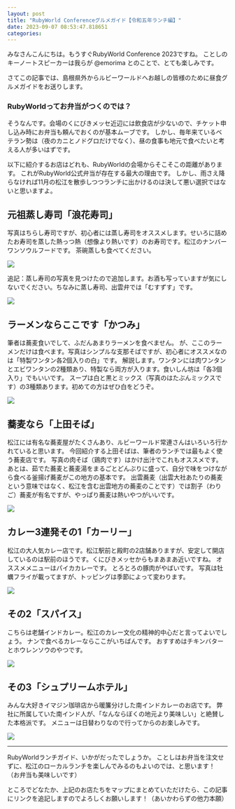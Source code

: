 ```yaml
---
layout: post
title: "RubyWorld Conferenceグルメガイド【令和五年ランチ編】"
date: 2023-09-07 08:53:47.818651
categories: 
---
```


みなさんこんにちは。もうすぐRubyWorld Conference 2023ですね。
ことしのキーノートスピーカーは我らが @emorima とのことで、とても楽しみです。


さてこの記事では、島根県外からルビーワールドへお越しの皆様のために昼食グルメガイドをお送りします。

### RubyWorldってお弁当がつくのでは？

そうなんです。会場のくにびきメッセ近辺には飲食店が少ないので、チケット申し込み時にお弁当も頼んでおくのが基本ムーブです。
しかし、毎年来ているベテラン勢は（夜のカニとノドグロだけでなく）、昼の食事も地元で食べたいと考える人が多いはずです。


以下に紹介するお店はどれも、RubyWorldの会場からそこそこの距離があります。
これがRubyWorld公式弁当が存在する最大の理由です。
しかし、雨さえ降らなければ11月の松江を散歩しつつランチに出かけるのは決して悪い選択ではないと思いますよ。

## 元祖蒸し寿司「浪花寿司」

写真はちらし寿司ですが、初心者には蒸し寿司をオススメします。せいろに詰めたお寿司を蒸した熱っつ熱（想像より熱いです）のお寿司です。松江のナンバーワンソウルフードです。
茶碗蒸しも食べてください。

![](/assets/images/202309/naniwazushi.jpg)

追記：蒸し寿司の写真を見つけたので追加します。お酒も写っていますが気にしないでください。ちなみに蒸し寿司、出雲弁では「むすずす」です。

![](/assets/images/202309/mushizushi.jpg)

## ラーメンならここです「かつみ」

筆者は蕎麦食いでして、ふだんあまりラーメンを食べません。
が、ここのラーメンだけは食べます。写真はシンプルな支那そばですが、初心者にオススメなのは「特製ワンタン各2個入りの白」です。
解説します。ワンタンには肉ワンタンとエビワンタンの2種類あり、特製なら両方が入ります。食いしん坊は「各3個入り」でもいいです。
スープは白と黒とミックス（写真のはたぶんミックスです）の3種類あります。初めての方はぜひ白をどうぞ。

![](/assets/images/202309/katsumi.jpg)

## 蕎麦なら「上田そば」

松江には有名な蕎麦屋がたくさんあり、ルビーワールド常連さんはいろいろ行かれていると思います。
今回紹介する上田そばは、筆者のランチでは最もよく使う蕎麦店です。
写真の肉そば（鶏肉です）はかけ出汁でこれもオススメです。
あとは、茹でた蕎麦と蕎麦湯をまるごとどんぶりに盛って、自分で味をつけながら食べる釜揚げ蕎麦がこの地方の基本です。
出雲蕎麦（出雲大社あたりの蕎麦という意味ではなく、松江を含む出雲地方の蕎麦のことです）では割子（わりご）蕎麦が有名ですが、やっぱり蕎麦は熱いやつがいいです。

![](/assets/images/202309/uedasoba.jpg)

## カレー3連発その1「カーリー」

松江の大人気カレー店です。松江駅前と殿町の2店舗ありますが、安定して開店しているのは駅前のほうです。くにびきメッセからもまあまあ近いですね。
オススメメニューはパイカカレーです。
とろとろの豚肉がやばいです。
写真は牡蠣フライが載ってますが、トッピングは季節によって変わります。

![](/assets/images/202309/karly.jpg)

## その2「スパイス」

こちらは老舗インドカレー。松江のカレー文化の精神的中心だと言ってよいでしょう。
ナンで食べるカレーならここがいちばんです。
おすすめはチキンバターとホウレンソウのやつです。

![](/assets/images/202309/spice.jpg)

## その3「シュプリームホテル」

みんな大好きイマジン珈琲店から暖簾分けした南インドカレーのお店です。
弊社に所属していた南インド人が、「なんならぼくの地元より美味しい」と絶賛した本格派です。
メニューは日替わりなので行ってからのお楽しみです。

![](/assets/images/202309/supremehotel.jpg)

-----

RubyWorldランチガイド、いかがだったでしょうか。
ことしはお弁当を注文せずに、松江のローカルランチを楽しんでみるのもよいのでは、と思います！
（お弁当も美味しいです）


ところでどなたか、上記のお店たちをマップにまとめていただけたら、この記事にリンクを追記しますのでよろしくお願いします！（あいかわらずの他力本願）
